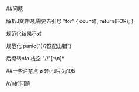 ##问题

解析.l文件时,需要去引号
    "for"   { count(); return(FOR); }

规范化结果不对

规范化     panic("()?匹配出错")

后缀转nfa  栈空
"//"[^\n]*


##一些注意点
ø 转int后 为195

/r/n的问题